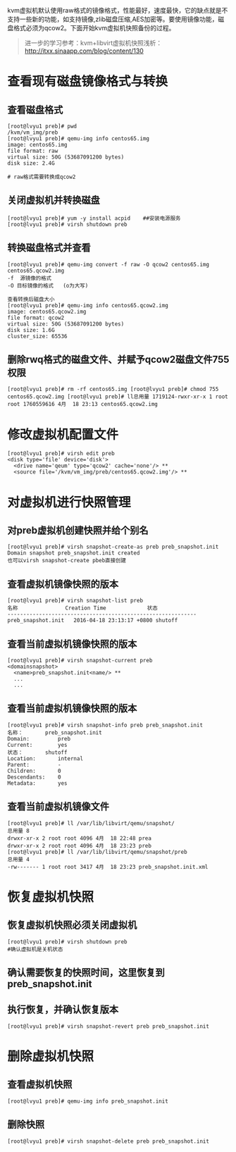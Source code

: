 kvm虚拟机默认使用raw格式的镜像格式，性能最好，速度最快，它的缺点就是不支持一些新的功能，如支持镜像,zlib磁盘压缩,AES加密等。要使用镜像功能，磁盘格式必须为qcow2。下面开始kvm虚拟机快照备份的过程。

>进一步的学习参考：kvm+libvirt虚拟机快照浅析： http://itxx.sinaapp.com/blog/content/130

# 查看现有磁盘镜像格式与转换
## 查看磁盘格式
```
[root@lvyu1 preb]# pwd
/kvm/vm_img/preb
[root@lvyu1 preb]# qemu-img info centos65.img
image: centos65.img
file format: raw
virtual size: 50G (53687091200 bytes)
disk size: 2.4G

# raw格式需要转换成qcow2
```

## 关闭虚拟机并转换磁盘
```
[root@lvyu1 preb]# yum -y install acpid    ##安装电源服务
[root@lvyu1 preb]# virsh shutdown preb
```

## 转换磁盘格式并查看
```
[root@lvyu1 preb]# qemu-img convert -f raw -O qcow2 centos65.img centos65.qcow2.img
-f  源镜像的格式
-O 目标镜像的格式   (o为大写)

查看转换后磁盘大小
[root@lvyu1 preb]# qemu-img info centos65.qcow2.img
image: centos65.qcow2.img
file format: qcow2
virtual size: 50G (53687091200 bytes)
disk size: 1.6G
cluster_size: 65536
```

## 删除rwq格式的磁盘文件、并赋予qcow2磁盘文件755权限
```
[root@lvyu1 preb]# rm -rf centos65.img [root@lvyu1 preb]# chmod 755 centos65.qcow2.img [root@lvyu1 preb]# ll总用量 1719124-rwxr-xr-x 1 root root 1760559616 4月  18 23:13 centos65.qcow2.img
```

# 修改虚拟机配置文件
```
[root@lvyu1 preb]# virsh edit preb
<disk type='file' device='disk'>
  <drive name='qeum' type='qcow2' cache='none'/> **
  <source file='/kvm/vm_img/preb/centos65.qcow2.img'/> **
```

# 对虚拟机进行快照管理
## 对preb虚拟机创建快照并给个别名
```
[root@lvyu1 preb]# virsh snapshot-create-as preb preb_snapshot.init
Domain snapshot preb_snapshot.init created
也可以virsh snapshot-create pbeb直接创建
```

## 查看虚拟机镜像快照的版本
```
[root@lvyu1 preb]# virsh snapshot-list preb
名称               Creation Time             状态
------------------------------------------------------------ preb_snapshot.init   2016-04-18 23:13:17 +0800 shutoff
```

## 查看当前虚拟机镜像快照的版本
```
[root@lvyu1 preb]# virsh snapshot-current preb
<domainsnapshot>
  <name>preb_snapshot.init<name/> **
  ...
  ...
```

## 查看当前虚拟机镜像快照的版本
```
[root@lvyu1 preb]# virsh snapshot-info preb preb_snapshot.init
名称：       preb_snapshot.init
Domain:         preb
Current:        yes
状态：       shutoff
Location:       internal
Parent:         -
Children:       0
Descendants:    0
Metadata:       yes    
```

## 查看当前虚拟机镜像文件
```
[root@lvyu1 preb]# ll /var/lib/libvirt/qemu/snapshot/
总用量 8
drwxr-xr-x 2 root root 4096 4月  18 22:48 prea
drwxr-xr-x 2 root root 4096 4月  18 23:23 preb
[root@lvyu1 preb]# ll /var/lib/libvirt/qemu/snapshot/preb
总用量 4
-rw------- 1 root root 3417 4月  18 23:23 preb_snapshot.init.xml
```

# 恢复虚拟机快照
## 恢复虚拟机快照必须关闭虚拟机
```
[root@lvyu1 preb]# virsh shutdown preb
#确认虚拟机是关机状态
```

## 确认需要恢复的快照时间，这里恢复到preb_snapshot.init
## 执行恢复，并确认恢复版本
```
[root@lvyu1 preb]# virsh snapshot-revert preb preb_snapshot.init
```

# 删除虚拟机快照
## 查看虚拟机快照
```
[root@lvyu1 preb]# qemu-img info preb_snapshot.init   
```

## 删除快照
```
[root@lvyu1 preb]# virsh snapshot-delete preb preb_snapshot.init
```
